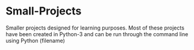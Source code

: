 # Small-Projects

Smaller projects designed for learning purposes.
Most of these projects have been created in Python-3 and can be run through the command line using Python (filename)
